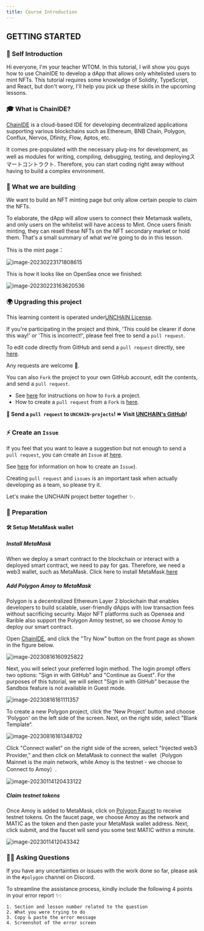 ```yaml
---
title: Course Introduction
---
```

## GETTING STARTED

### 🎉 Self Introduction

Hi everyone, I'm your teacher WTOM. In this tutorial, I will show you guys how to use ChainIDE to develop a dApp that allows only whitelisted users to mint NFTs. This tutorial requires some knowledge of Solidity, TypeScript, and React, but don't worry, I'll help you pick up these skills in the upcoming lessons.

### 🎓 What is ChainIDE?

[ChainIDE](https://chainide.com/) is a cloud-based IDE for developing decentralized applications supporting various blockchains such as Ethereum, BNB Chain, Polygon, Conflux, Nervos, Dfinity, Flow, Aptos, etc.

It comes pre-populated with the necessary plug-ins for development, as well as modules for writing, compiling, debugging, testing, and deployingスマートコントラクト. Therefore, you can start coding right away without having to build a complex environment.

### 🧱 What we are building

We want to build an NFT minting page but only allow certain people to claim the NFTs.

To elaborate, the dApp will allow users to connect their Metamask wallets, and only users on the whitelist will have access to Mint. Once users finish minting, they can resell these NFTs on the NFT secondary market or hold them. That's a small summary of what we're going to do in this lesson.

This is the mint page：

![image-20230223171808615](/images/Polygon-Whitelist-NFT/section-0/0_1_1.png)

This is how it looks like on OpenSea once we finished:

![image-20230223163620536](/images/Polygon-Whitelist-NFT/section-0/0_1_2.png)

### 🌍 Upgrading this project

This learning content is operated under[UNCHAIN License](https://github.com/unchain-tech/UNCHAIN-projects/blob/main/LICENSE).

If you're participating in the project and think, 'This could be clearer if done this way!' or 'This is incorrect!', please feel free to send a `pull request`.

To edit code directly from GitHub and send a `pull request` directly, see [here](https://docs.github.com/en/repositories/working-with-files/managing-files/editing-files#editing-files-in-another-users-repository).

Any requests are welcome 🎉.

You can also `Fork` the project to your own GitHub account, edit the contents, and send a `pull request`.

- See [here](https://docs.github.com/en/get-started/quickstart/fork-a-repo) for instructions on how to `Fork` a project.
- How to create a `pull request` from a `Fork` is [here](https://docs.github.com/en/pull-requests/collaborating-with-pull-requests/proposing-changes-to-your-work-with-pull-requests/creating-a-pull-request-from-a-fork).

**👋 Send a `pull request` to `UNCHAIN-projects`! ⏩ Visit [UNCHAIN's GitHub](https://github.com/unchain-tech/UNCHAIN-projects)!**

### ⚡️ Create an `Issue`

If you feel that you want to leave a suggestion but not enough to send a `pull request`, you can create an `Issue` at [here](https://github.com/unchain-tech/UNCHAIN-projects/issues).

See [here](https://docs.github.com/en/issues/tracking-your-work-with-issues/creating-an-issue) for information on how to create an `Issue`).

Creating `pull request` and `issues` is an important task when actually developing as a team, so please try it.

Let's make the UNCHAIN project better together ✨.

### 🧰 Preparation

#### 🛠 Setup MetaMask wallet

##### Install MetaMask

When we deploy a smart contract to the blockchain or interact with a deployed smart contract, we need to pay for gas. Therefore, we need a web3 wallet, such as MetaMask. Click here to install MetaMask.[here](https://metamask.io/)

##### Add Polygon Amoy to MetaMask

Polygon is a decentralized Ethereum Layer 2 blockchain that enables developers to build scalable, user-friendly dApps with low transaction fees without sacrificing security. Major NFT platforms such as Opensea and Rarible also support the Polygon Amoy testnet, so we choose Amoy to deploy our smart contract.

Open [ChainIDE](https://chainide.com/), and click the "Try Now" button on the front page as shown in the figure below.

![image-20230816160925822](/images/Polygon-Whitelist-NFT/section-0/0_2_1.png)

Next, you will select your preferred login method. The login prompt offers two options: "Sign in with GitHub" and "Continue as Guest". For the purposes of this tutorial, we will select "Sign in with GitHub" because the Sandbox feature is not available in Guest mode.

![image-20230816161111357](/images/Polygon-Whitelist-NFT/section-0/0_2_2.png)

To create a new Polygon project, click the 'New Project' button and choose 'Polygon' on the left side of the screen. Next, on the right side, select ”Blank Template“.

![image-20230816161348702](/images/Polygon-Whitelist-NFT/section-0/0_2_3.png)

Click "Connect wallet" on the right side of the screen, select "Injected web3 Provider," and then click on MetaMask to connect the wallet（Polygon Mainnet is the main network, while Amoy is the testnet - we choose to Connect to Amoy）.

![image-20230114120433122](/images/Polygon-Whitelist-NFT/section-0/0_2_4.png)

##### Claim testnet tokens

Once Amoy is added to MetaMask, click on [Polygon Faucet](https://faucet.polygon.technology/) to receive testnet tokens. On the faucet page, we choose Amoy as the network and MATIC as the token and then paste your MetaMask wallet address. Next, click submit, and the faucet will send you some test MATIC within a minute.

![image-2023011412043342](/images/Polygon-Whitelist-NFT/section-0/0_2_5.png)

### 🙋‍♂️ Asking Questions

If you have any uncertainties or issues with the work done so far, please ask in the `#polygon` channel on Discord.

To streamline the assistance process, kindly include the following 4 points in your error report ✨:

```
1. Section and lesson number related to the question
2. What you were trying to do
3. Copy & paste the error message
4. Screenshot of the error screen
```

